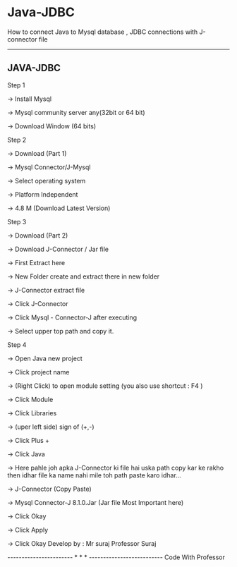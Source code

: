 # Java-JDBC
How to connect Java to Mysql database , JDBC connections with J-connector file


---------------------------
JAVA-JDBC
---------------------------
Step 1


-> Install Mysql

-> Mysql community server any(32bit or 64 bit)

-> Download Window (64 bits)



Step 2


-> Download (Part 1)

-> Mysql Connector/J-Mysql

-> Select operating system

-> Platform Independent

-> 4.8 M (Download Latest Version)


Step 3


-> Download (Part 2)

-> Download J-Connector / Jar file

-> First Extract here

-> New Folder create and extract there in new folder 

-> J-Connector extract file

-> Click J-Connector

-> Click Mysql - Connector-J after executing 

-> Select upper top path and copy it.


Step 4


-> Open Java new project

-> Click project name

-> (Right Click) to open module setting (you also use shortcut : F4 )

-> Click Module

-> Click Libraries

-> (uper left side) sign of (+,-)

-> Click Plus +

-> Click Java

-> Here pahle joh apka J-Connector ki file hai uska path copy kar ke rakho then idhar file ka name nahi mile toh path paste karo idhar...

-> J-Connector (Copy Paste)

-> Mysql Connector-J 8.1.0.Jar   (Jar file Most Important here)

-> Click Okay

-> Click Apply

-> Click Okay
                                                                                                                                  Develop by : Mr suraj
                                                                                                                                    Professor Suraj

----------------------- * * * --------------------------
                  Code With Professor

